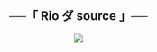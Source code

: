 <h2 align="center">
    ──「 Rio ダ source 」──
</h2>

<p align="center">
  <img src="https://telegra.ph//file/00510ca5525bde3e62780.jpg">
</p>

